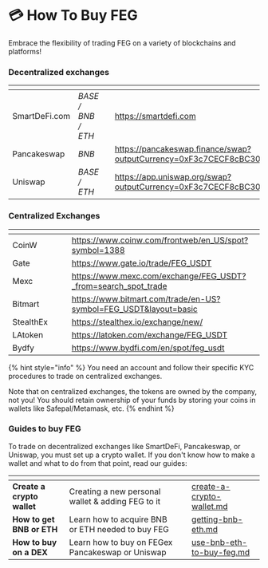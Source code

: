 # 💳 How To Buy FEG

Embrace the flexibility of trading FEG on a variety of blockchains and platforms!

### Decentralized exchanges

<table data-column-title-hidden data-view="cards"><thead><tr><th></th><th></th><th data-hidden></th><th data-hidden data-card-target data-type="content-ref"></th></tr></thead><tbody><tr><td>SmartDeFi.com</td><td><em>BASE / BNB / ETH</em></td><td></td><td><a href="https://smartdefi.com">https://smartdefi.com</a></td></tr><tr><td>Pancakeswap</td><td><em>BNB</em></td><td></td><td><a href="https://pancakeswap.finance/swap?outputCurrency=0xF3c7CECF8cBC3066F9a87b310cEBE198d00479aC&#x26;inputCurrency=">https://pancakeswap.finance/swap?outputCurrency=0xF3c7CECF8cBC3066F9a87b310cEBE198d00479aC&#x26;inputCurrency=</a></td></tr><tr><td>Uniswap</td><td><em>BASE / ETH</em></td><td></td><td><a href="https://app.uniswap.org/swap?outputCurrency=0xF3c7CECF8cBC3066F9a87b310cEBE198d00479aC&#x26;inputCurrency=ETH">https://app.uniswap.org/swap?outputCurrency=0xF3c7CECF8cBC3066F9a87b310cEBE198d00479aC&#x26;inputCurrency=ETH</a></td></tr></tbody></table>

### Centralized Exchanges

<table data-column-title-hidden data-view="cards"><thead><tr><th></th><th data-hidden></th><th data-hidden></th><th data-hidden data-card-target data-type="content-ref"></th></tr></thead><tbody><tr><td>CoinW</td><td></td><td></td><td><a href="https://www.coinw.com/frontweb/en_US/spot?symbol=1388">https://www.coinw.com/frontweb/en_US/spot?symbol=1388</a></td></tr><tr><td>Gate</td><td></td><td></td><td><a href="https://www.gate.io/trade/FEG_USDT">https://www.gate.io/trade/FEG_USDT</a></td></tr><tr><td>Mexc</td><td></td><td></td><td><a href="https://www.mexc.com/exchange/FEG_USDT?_from=search_spot_trade">https://www.mexc.com/exchange/FEG_USDT?_from=search_spot_trade</a></td></tr><tr><td>Bitmart</td><td></td><td></td><td><a href="https://www.bitmart.com/trade/en-US?symbol=FEG_USDT&#x26;layout=basic">https://www.bitmart.com/trade/en-US?symbol=FEG_USDT&#x26;layout=basic</a></td></tr><tr><td>StealthEx</td><td></td><td></td><td><a href="https://stealthex.io/exchange/new/">https://stealthex.io/exchange/new/</a></td></tr><tr><td>LAtoken</td><td></td><td></td><td><a href="https://latoken.com/exchange/FEG_USDT">https://latoken.com/exchange/FEG_USDT</a></td></tr><tr><td>Bydfy</td><td></td><td></td><td><a href="https://www.bydfi.com/en/spot/feg_usdt">https://www.bydfi.com/en/spot/feg_usdt</a></td></tr></tbody></table>

{% hint style="info" %}
You need an account and follow their specific KYC procedures to trade on centralized exchanges.

Note that on centralized exchanges, the tokens are owned by the company, not you! You should retain ownership of your funds by storing your coins in wallets like Safepal/Metamask, etc.
{% endhint %}

### Guides to buy FEG

To trade on decentralized exchanges like SmartDeFi, Pancakeswap, or Uniswap, you must set up a crypto wallet. If you don't know how to make a wallet and what to do from that point, read our guides:

<table data-column-title-hidden data-view="cards"><thead><tr><th></th><th></th><th data-hidden></th><th data-hidden data-card-target data-type="content-ref"></th></tr></thead><tbody><tr><td><strong>Create a crypto wallet</strong></td><td>Creating a new personal wallet &#x26; adding FEG to it </td><td></td><td><a href="create-a-crypto-wallet.md">create-a-crypto-wallet.md</a></td></tr><tr><td><strong>How to get BNB or ETH</strong></td><td>Learn how to acquire BNB or ETH needed to buy FEG</td><td></td><td><a href="getting-bnb-eth.md">getting-bnb-eth.md</a></td></tr><tr><td><strong>How to buy on a DEX</strong></td><td>Learn how to buy on FEGex Pancakeswap or Uniswap</td><td></td><td><a href="use-bnb-eth-to-buy-feg.md">use-bnb-eth-to-buy-feg.md</a></td></tr></tbody></table>
